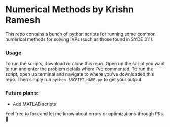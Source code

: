 # Numerical Methods by Krishn Ramesh

This repo contains a bunch of python scripts for running some common numerical methods for solving IVPs (such as those found in SYDE 311).

### Usage
To run the scripts, download or clone this repo. Open up the script you want to run and enter the problem details where I've commented. To run the script, open up terminal and navigate to where you've downloaded this repo. Then simply run `python $SCRIPT_NAME.py` to get your output.

### Future plans:
- Add MATLAB scripts

Feel free to fork and let me know about errors or optimizations through PRs. 💯
